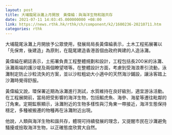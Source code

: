 ```yaml
---
layout: post
title: 大埔龍尾泳灘上月開放　黃偉綸：與海洋生物和諧共存
date: 2021-07-11 14:03:45.000000000 +08:00
link: https://news.rthk.hk/rthk/ch/component/k2/1600236-20210711.htm
categories: rthk
---
```


大埔龍尾泳灘上月開放予公眾使用，發展局局長黃偉綸表示，土木工程拓展署以「先保育，後建造」為原則，在龍尾建造香港首個由政府興建的人造泳灘。

黃偉綸在網誌表示，土拓署負責工程整體規劃和設計，工程包括長200米的泳灘、泳灘兩端的護沙堤及兩個瞭望塔等。在整體設計方面，考慮到受海浪牽引流動，泳灘制定防止沙粒流失的方案，並以沙粒粗幼大小適中的天然海沙鋪設，讓泳客踏上沙灘時覺得舒服。 

黃偉綸又說，環保署近期為泳灘進行測試，水質維持在良好級別，適宜游泳活動。在工程展開前，當局把受影響的海洋生物，包括鰕虎魚、海參、海星等遷往毗鄰的汀角東。定期監察顯示，泳灘附近的生物多樣性與汀角東一帶接近，海洋生態保持穩定，多種被搬遷的物種再在泳灘附近出現。

他說，人類與海洋生物和諧共存，體現可持續發展的理念，又提醒市民在沙灘避免騷擾或撿取海洋生物，以正確態度欣賞大自然。
